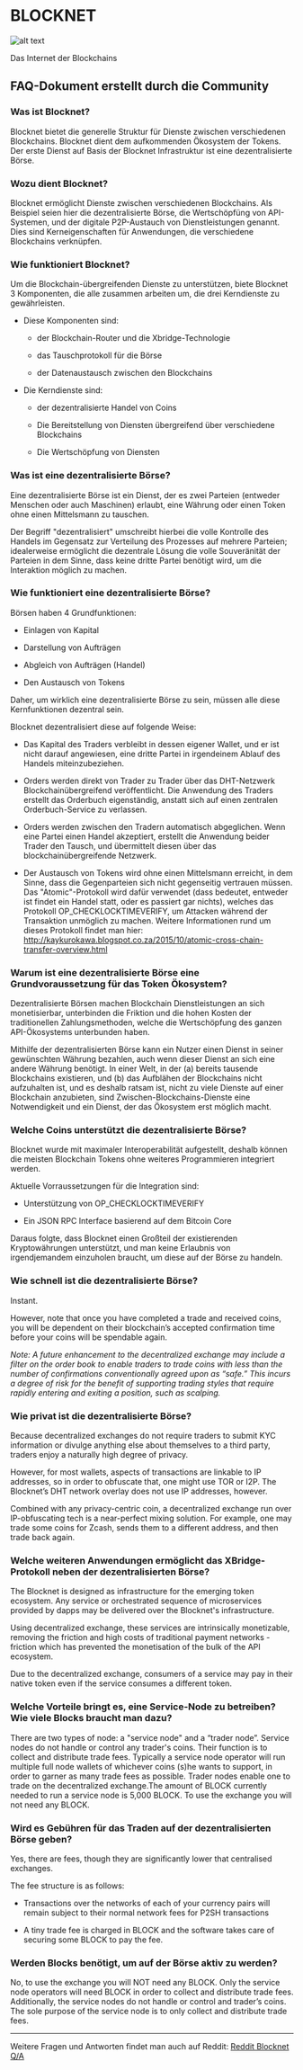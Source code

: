 # BLOCKNET

![alt text](https://github.com/BlocknetDX/blocknet-docs/blob/master/pictures/block.PNG "Logo Title Text 1")

Das Internet der Blockchains


## FAQ-Dokument erstellt durch die Community


### Was ist Blocknet?
Blocknet bietet die generelle Struktur für Dienste zwischen verschiedenen Blockchains. Blocknet dient dem aufkommenden Ökosystem der Tokens. Der erste Dienst auf Basis der Blocknet Infrastruktur ist eine dezentralisierte Börse.


### Wozu dient Blocknet?
Blocknet ermöglicht Dienste zwischen verschiedenen Blockchains. Als Beispiel seien hier die dezentralisierte Börse, die Wertschöpfüng von API-Systemen, und der digitale P2P-Austauch von Dienstleistungen genannt. Dies sind Kerneigenschaften für Anwendungen, die verschiedene Blockchains verknüpfen.


### Wie funktioniert Blocknet?
Um die Blockchain-übergreifenden Dienste zu unterstützen, biete Blocknet 3 Komponenten, die alle zusammen arbeiten um, die drei Kerndienste zu gewährleisten.

* Diese Komponenten sind:

  * der Blockchain-Router und die Xbridge-Technologie

  * das Tauschprotokoll für die Börse

  * der Datenaustausch zwischen den Blockchains

* Die Kerndienste sind:

  * der dezentralisierte Handel von Coins

  * Die Bereitstellung von Diensten übergreifend über verschiedene Blockchains

  * Die Wertschöpfung von Diensten
  
  
### Was ist eine dezentralisierte Börse?
Eine dezentralisierte Börse ist ein Dienst, der es zwei Parteien (entweder Menschen oder auch Maschinen) erlaubt, eine Währung oder einen Token ohne einen Mittelsmann zu tauschen. 

Der Begriff "dezentralisiert" umschreibt hierbei die volle Kontrolle des Handels im Gegensatz zur Verteilung des Prozesses auf mehrere Parteien; idealerweise ermöglicht die dezentrale Lösung die volle Souveränität der Parteien in dem Sinne, dass keine dritte Partei benötigt wird, um die Interaktion möglich zu machen.


### Wie funktioniert eine dezentralisierte Börse?
Börsen haben 4 Grundfunktionen:

  * Einlagen von Kapital

  * Darstellung von Aufträgen

  * Abgleich von Aufträgen (Handel)

  * Den Austausch von Tokens

Daher, um wirklich eine dezentralisierte Börse zu sein, müssen alle diese Kernfunktionen dezentral sein.

Blocknet dezentralisiert diese auf folgende Weise:

* Das Kapital des Traders verbleibt in dessen eigener Wallet, und er ist nicht darauf angewiesen, eine dritte Partei in irgendeinem Ablauf des Handels miteinzubeziehen.

* Orders werden direkt von Trader zu Trader über das DHT-Netzwerk Blockchainübergreifend veröffentlicht. Die Anwendung des Traders erstellt das Orderbuch eigenständig, anstatt sich auf einen zentralen Orderbuch-Service zu verlassen.

* Orders werden zwischen den Tradern automatisch abgeglichen. Wenn eine Partei einen Handel akzeptiert, erstellt die Anwendung beider Trader den Tausch, und übermittelt diesen über das blockchainübergreifende Netzwerk.

* Der Austausch von Tokens wird ohne einen Mittelsmann erreicht, in dem Sinne, dass die Gegenparteien sich nicht gegenseitig vertrauen müssen. Das "Atomic"-Protokoll wird dafür verwendet (dass bedeutet, entweder ist findet ein Handel statt, oder es passiert gar nichts), welches  das Protokoll OP_CHECKLOCKTIMEVERIFY, um Attacken während der Transaktion unmöglich zu machen. Weitere Informationen rund um dieses Protokoll findet man hier: http://kaykurokawa.blogspot.co.za/2015/10/atomic-cross-chain-transfer-overview.html


### Warum ist eine dezentralisierte Börse eine Grundvoraussetzung für das Token Ökosystem?
Dezentralisierte Börsen machen Blockchain Dienstleistungen an sich monetisierbar, unterbinden die Friktion und die hohen Kosten der traditionellen Zahlungsmethoden, welche die Wertschöpfung des ganzen API-Ökosystems unterbunden haben.

Mithilfe der dezentralisierten Börse kann ein Nutzer einen Dienst in seiner gewünschten Währung bezahlen, auch wenn dieser Dienst an sich eine andere Währung benötigt. In einer Welt, in der (a) bereits tausende Blockchains existieren, und (b) das Aufblähen der Blockchains nicht aufzuhalten ist, und es deshalb ratsam ist, nicht zu viele Dienste auf einer Blockchain anzubieten, sind Zwischen-Blockchains-Dienste eine Notwendigkeit und ein Dienst, der das Ökosystem erst möglich macht.


### Welche Coins unterstützt die dezentralisierte Börse?
Blocknet wurde mit maximaler Interoperabilität aufgestellt, deshalb können die meisten Blockchain Tokens ohne weiteres Programmieren integriert werden.

Aktuelle Vorraussetzungen für die Integration sind:

* Unterstützung von OP_CHECKLOCKTIMEVERIFY

* Ein JSON RPC Interface basierend auf dem Bitcoin Core

Daraus folgte, dass Blocknet einen Großteil der existierenden Kryptowährungen unterstützt, und man keine Erlaubnis von irgendjemandem einzuholen braucht, um diese auf der Börse zu handeln.


### Wie schnell ist die dezentralisierte Börse?
Instant.

However, note that once you have completed a trade and received coins, you will be dependent on their blockchain’s accepted confirmation time before your coins will be spendable again.

*Note: A future enhancement to the decentralized exchange may include a filter on the order book to enable traders to trade coins with less than the number of confirmations conventionally agreed upon as “safe.” This incurs a degree of risk for the benefit of supporting trading styles that require rapidly entering and exiting a position, such as scalping.*


### Wie privat ist die dezentralisierte Börse?
Because decentralized exchanges do not require traders to submit KYC information or divulge anything else about themselves to a third party, traders enjoy a naturally high degree of privacy.

However, for most wallets, aspects of transactions are linkable to IP addresses, so in order to obfuscate that, one might use TOR or I2P. The Blocknet’s DHT network overlay does not use IP addresses, however.

Combined with any privacy-centric coin, a decentralized exchange run over IP-obfuscating tech is a near-perfect mixing solution. For example, one may trade some coins for Zcash, sends them to a different address, and then trade back again.

### Welche weiteren Anwendungen ermöglicht das XBridge-Protokoll neben der dezentralisierten Börse?
The Blocknet is designed as infrastructure for the emerging token ecosystem. Any service or orchestrated sequence of microservices provided by dapps may be delivered over the Blocknet's infrastructure.

Using decentralized exchange, these services are intrinsically monetizable, removing the friction and high costs of traditional payment networks - friction which has prevented the monetisation of the bulk of the API ecosystem.

Due to the decentralized exchange, consumers of a service may pay in their native token even if the service consumes a different token.
 
 
### Welche Vorteile bringt es, eine Service-Node zu betreiben? Wie viele Blocks braucht man dazu?
There are two types of node: a "service node" and a “trader node”. Service nodes do not handle or control any trader's coins. Their function is to collect and distribute trade fees. Typically a service node operator will run multiple full node wallets of whichever coins (s)he wants to support, in order to garner as many trade fees as possible. Trader nodes enable one to trade on the decentralized exchange.The amount of BLOCK currently needed to run a service node is 5,000 BLOCK. To use the exchange you will not need any BLOCK.
 
 
### Wird es Gebühren für das Traden auf der dezentralisierten Börse geben?
Yes, there are fees, though they are significantly lower that centralised exchanges.

The fee structure is as follows:
  * Transactions over the networks of each of your currency pairs will remain subject to their normal network fees for P2SH transactions

  * A tiny trade fee is charged in BLOCK and the software takes care of securing some BLOCK to pay the fee.


### Werden Blocks benötigt, um auf der Börse aktiv zu werden?
No, to use the exchange you will NOT need any BLOCK. Only the service node operators will need BLOCK in order to collect and distribute trade fees. Additionally, the service nodes do not handle or control and trader’s coins. The sole purpose of the service node is to only collect and distribute trade fees.

---
Weitere Fragen und Antworten findet man auch auf Reddit: [Reddit Blocknet Q/A](https://www.reddit.com/r/theblocknet/comments/676buj/ask_anything_about_blocknet_qa/)
